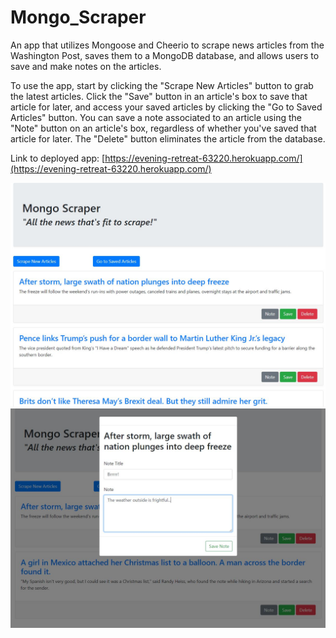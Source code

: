# Mongo_Scraper
An app that utilizes Mongoose and Cheerio to scrape news articles from the Washington Post, saves them to a MongoDB database, and allows users to save and make notes on the articles.

To use the app, start by clicking the "Scrape New Articles" button to grab the latest articles. Click the "Save" button in an article's box to save that article for later, and access your saved articles by clicking the "Go to Saved Articles" button. You can save a note associated to an article using the "Note" button on an article's box, regardless of whether you've saved that article for later. The "Delete" button eliminates the article from the database. 

Link to deployed app: [https://evening-retreat-63220.herokuapp.com/](https://evening-retreat-63220.herokuapp.com/)

![scrapeNew](./scrapeNew.JPG)
![saveNote](./saveNote.JPG)
